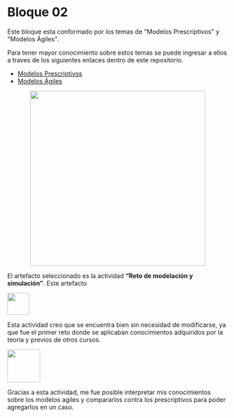 # Bloque 02

Este bloque esta conformado por los temas de "Modelos Prescriptivos" y "Modelos Ágiles".

Para tener mayor conocimiento sobre estos temas se puede ingresar a ellos a traves de los siguientes enlaces dentro de este repositorio.
- <a href="https://github.com/srgiola/Portafolio_IngSoftware/tree/master/01%20-%20Introducci%C3%B3n%20a%20la%20Ingenier%C3%ADa%20de%20Software" 
    target=”_blank”>Modelos Prescriptivos</a>
- <a href="https://github.com/srgiola/Portafolio_IngSoftware/tree/master/01%20-%20Introducci%C3%B3n%20a%20la%20Ingenier%C3%ADa%20de%20Software" 
    target=”_blank”>Modelos Ágiles</a>

<p align="center">
<img
    src="https://media.istockphoto.com/vectors/agile-vs-waterfall-methodology-for-software-development-life-cycle-vector-id1336228205?k=20&m=1336228205&s=612x612&w=0&h=uwNKYNwohuCsxsHijVPMMOjUGPPntJydghI5Kscs-Eo="
    width="400px"
/>
 </p>

El artefacto seleccionado es la actividad **“Reto de modelación y simulación”**. Este artefacto </br>

<p align="left">
<img
    src="https://blog.pro-optim.com/wp-content/uploads/noun_continuous-improvement_1326963.png"
    width="50px"
/>

Esta actividad creo que se encuentra bien sin necesidad de modificarse, ya que fue el primer reto donde se aplicaban conocimientos adquiridos por la teoria y previos de otros cursos.
 
 </p>
 <p align="left">
<img
    src="https://i.pinimg.com/564x/e9/3b/7c/e93b7c713430bf42f7c03aba0331bcb0.jpg"
    width="75px"
/>
 </p>
 
Gracias a esta actividad, me fue posible interpretar mis conocimientos sobre los modelos agiles y compararlos contra los prescriptivos para poder agregarlos en un caso.

